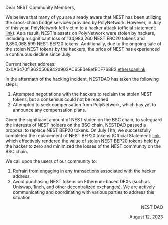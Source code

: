 Dear NEST Community Members,

We believe that many of you are already aware that NEST has been utilizing the cross-chain bridge services provided by PolyNetwork. However, in July of this year, PolyNetwork fell victim to a hacker attack (official statement: [link](https://twitter.com/PolyNetwork2/status/1675591279005106178)). As a result, NEST's assets on PolyNetwork were stolen by hackers, including a significant loss of 134,983,260 NEST ERC20 tokens and 9,850,068,599 NEST BEP20 tokens. Additionally, due to the ongoing sale of the stolen NEST tokens by the hackers, the price of NEST has experienced a continuous decline since July.

Current hacker address: 0x0A6470f19620506942d903AC65E0e8efEDF768B2 [etherscanlink](https://etherscan.io/address/0x0A6470f19620506942d903AC65E0e8efEDF768B2)

In the aftermath of the hacking incident, NESTDAO has taken the following steps:
1. Attempted negotiations with the hackers to reclaim the stolen NEST tokens, but a consensus could not be reached.
2. Attempted to seek compensation from PolyNetwork, which has yet to announce any compensation plans.

Given the significant amount of NEST stolen on the BSC chain, to safeguard the interests of NEST holders on the BSC chain, NESTDAO passed a proposal to replace NEST BEP20 tokens. On July 11th, we successfully completed the replacement of NEST BEP20 tokens (Official Statement: [link](https://twitter.com/NEST_Protocol/status/1678766351295606785), which effectively rendered the value of stolen NEST BEP20 tokens held by the hacker to zero and minimized the losses of the NEST community on the BSC chain.

We call upon the users of our community to:
1. Refrain from engaging in any transactions associated with the hacker address.
2. Avoid purchasing NEST tokens on Ethereum-based DEXs (such as Uniswap, 1inch, and other decentralized exchanges).
We are actively communicating and coordinating with various parties to address this situation.



<p align="right">NEST DAO</p>
<p align="right">August 12, 2023</p>
